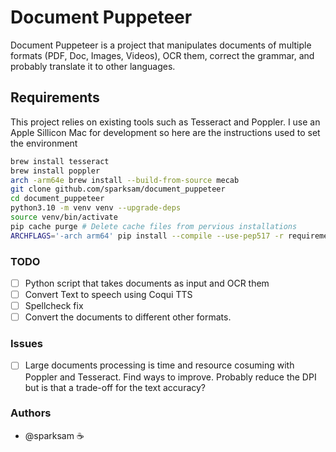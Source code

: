 # Document Puppeteer
Document Puppeteer is a project that manipulates documents of multiple formats (PDF, Doc, Images, Videos), OCR them, correct the grammar, and probably translate it to other languages. 

## Requirements
This project relies on existing tools such as Tesseract and Poppler.
I use an Apple Sillicon Mac for development so here are the instructions used to set the environment
```bash
brew install tesseract
brew install poppler
arch -arm64e brew install --build-from-source mecab
git clone github.com/sparksam/document_puppeteer
cd document_puppeteer
python3.10 -m venv venv --upgrade-deps
source venv/bin/activate
pip cache purge # Delete cache files from pervious installations
ARCHFLAGS='-arch arm64' pip install --compile --use-pep517 -r requirements.txt
```

### TODO 
- [ ] Python script that takes documents as input and OCR them
- [ ] Convert Text to speech using Coqui TTS
- [ ] Spellcheck fix 
- [ ] Convert the documents to different other formats. 

### Issues
- [ ] Large documents processing is time and resource cosuming with Poppler and Tesseract. Find ways to improve. Probably reduce the DPI but is that a trade-off for the text accuracy? 

### Authors
- @sparksam ☕️